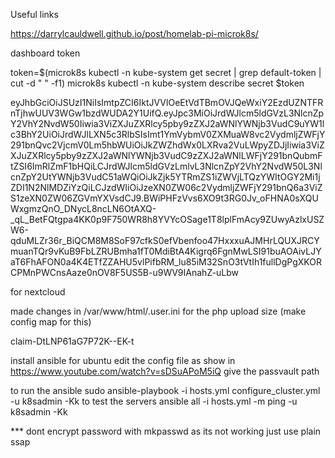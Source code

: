 Useful links

https://darrylcauldwell.github.io/post/homelab-pi-microk8s/

dashboard token

token=$(microk8s kubectl -n kube-system get secret | grep default-token | cut -d " " -f1)
microk8s kubectl -n kube-system describe secret $token

eyJhbGciOiJSUzI1NiIsImtpZCI6IktJVVlOeEtVdTBmOVJQeWxiY2EzdUZNTFRnTjhwUUV3WGw1bzdWUDA2Y1UifQ.eyJpc3MiOiJrdWJlcm5ldGVzL3NlcnZpY2VhY2NvdW50Iiwia3ViZXJuZXRlcy5pby9zZXJ2aWNlYWNjb3VudC9uYW1lc3BhY2UiOiJrdWJlLXN5c3RlbSIsImt1YmVybmV0ZXMuaW8vc2VydmljZWFjY291bnQvc2VjcmV0Lm5hbWUiOiJkZWZhdWx0LXRva2VuLWpyZDJjIiwia3ViZXJuZXRlcy5pby9zZXJ2aWNlYWNjb3VudC9zZXJ2aWNlLWFjY291bnQubmFtZSI6ImRlZmF1bHQiLCJrdWJlcm5ldGVzLmlvL3NlcnZpY2VhY2NvdW50L3NlcnZpY2UtYWNjb3VudC51aWQiOiJkZjk5YTRmZS1iZWVjLTQzYWItOGY2Mi1jZDI1N2NlMDZiYzQiLCJzdWIiOiJzeXN0ZW06c2VydmljZWFjY291bnQ6a3ViZS1zeXN0ZW06ZGVmYXVsdCJ9.BWiPHFzVvs6XO9t3RG0Jv_oFHNA0sXQUWxgmzQnO_DNycL8ncLN6OtAXQ-\_qL_BetFQtgpa4KK0p9F750WR8h8YVYcOSage1T8lplFmAcy9ZUwyAzlxUSZW6-qduMLZr36r_BiQCM8M8SoF97cfkS0efVbenfoo47HxxxuAJMHrLQUXJRCYmuanTQr9vKuB9FbLZRUBmha1fT0MdiBtA4Kigrq6FgnMwLSI91buAOAivLJYaT6FhAFON0a4K4ETfZZAHU5vlPifbRM_lu85iM32SnO3tVtIh1fullDgPgXKORCPMnPWCnsAaze0nOV8F5US5B-u9WV9IAnahZ-uLbw

for nextcloud

made changes in /var/www/html/.user.ini for the php upload size (make config map for this)

claim-DtLNP61aG7P72K--EK-t

install ansible for ubuntu
edit the config file as show in https://www.youtube.com/watch?v=sDSuAPoM5iQ
give the passvault path

to run the ansible
sudo ansible-playbook -i hosts.yml configure_cluster.yml -u k8sadmin -Kk
to test the servers
ansible all -i hosts.yml -m ping -u k8sadmin -Kk

\*\*\* dont encrypt password with mkpasswd as its not working just use plain ssap
